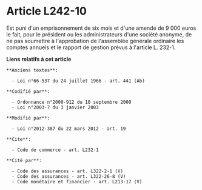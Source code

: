 # Article L242-10

Est puni d'un emprisonnement de six mois et d'une amende de 9 000 euros le fait, pour le président ou les administrateurs
d'une société anonyme, de ne pas soumettre à l'approbation de l'assemblée générale ordinaire les comptes annuels et le
rapport de gestion prévus à l'article L. 232-1.

**Liens relatifs à cet article**

	**Anciens textes**:

	  - Loi n°66-537 du 24 juillet 1966 - art. 441 (Ab)

	**Codifié par**:

	  - Ordonnance n°2000-912 du 18 septembre 2000
	  - Loi n°2003-7 du 3 janvier 2003

	**Modifié par**:

	  - Loi n°2012-387 du 22 mars 2012 - art. 19

	**Cite**:

	  - Code de commerce - art. L232-1

	**Cité par**:

	  - Code des assurances - art. L322-2-1 (V)
	  - Code des assurances - art. L322-26-8 (V)
	  - Code monétaire et financier - art. L213-17 (V)
